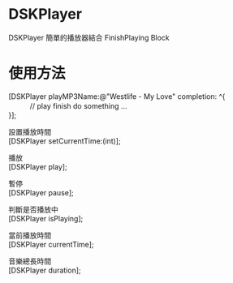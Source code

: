 DSKPlayer
=============
DSKPlayer 簡單的播放器結合 FinishPlaying Block

使用方法
=============

[DSKPlayer playMP3Name:@"Westlife - My Love" completion: ^{  
　　　// play finish do something ...  
}];  
  
  
  
設置播放時間  
[DSKPlayer setCurrentTime:(int)];

播放  
[DSKPlayer play];

暫停  
[DSKPlayer pause];

判斷是否播放中  
[DSKPlayer isPlaying];

當前播放時間  
[DSKPlayer currentTime];

音樂總長時間  
[DSKPlayer duration];
